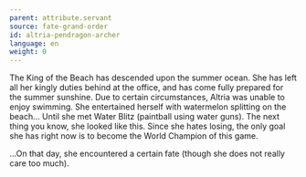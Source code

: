 ```yaml
---
parent: attribute.servant
source: fate-grand-order
id: altria-pendragon-archer
language: en
weight: 0
---
```


The King of the Beach has descended upon the summer ocean. She has left all her kingly duties behind at the office, and has come fully prepared for the summer sunshine. Due to certain circumstances, Altria was unable to enjoy swimming. She entertained herself with watermelon splitting on the beach… Until she met Water Blitz (paintball using water guns). The next thing you know, she looked like this. Since she hates losing, the only goal she has right now is to become the World Champion of this game.

…On that day, she encountered a certain fate (though she does not really care too much).

